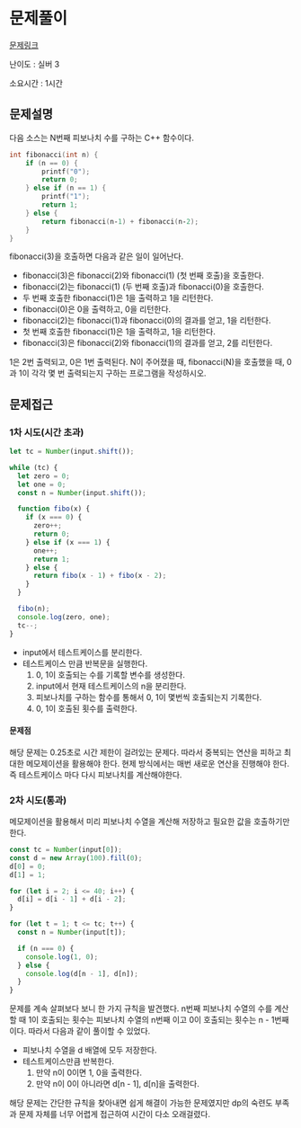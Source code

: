 # 문제풀이

[문제링크](https://www.acmicpc.net/problem/1003)

난이도 : 실버 3

소요시간 : 1시간

## 문제설명

다음 소스는 N번째 피보나치 수를 구하는 C++ 함수이다.

```c++
int fibonacci(int n) {
    if (n == 0) {
        printf("0");
        return 0;
    } else if (n == 1) {
        printf("1");
        return 1;
    } else {
        return fibonacci(n‐1) + fibonacci(n‐2);
    }
}
```

fibonacci(3)을 호출하면 다음과 같은 일이 일어난다.

- fibonacci(3)은 fibonacci(2)와 fibonacci(1) (첫 번째 호출)을 호출한다.
- fibonacci(2)는 fibonacci(1) (두 번째 호출)과 fibonacci(0)을 호출한다.
- 두 번째 호출한 fibonacci(1)은 1을 출력하고 1을 리턴한다.
- fibonacci(0)은 0을 출력하고, 0을 리턴한다.
- fibonacci(2)는 fibonacci(1)과 fibonacci(0)의 결과를 얻고, 1을 리턴한다.
- 첫 번째 호출한 fibonacci(1)은 1을 출력하고, 1을 리턴한다.
- fibonacci(3)은 fibonacci(2)와 fibonacci(1)의 결과를 얻고, 2를 리턴한다.

1은 2번 출력되고, 0은 1번 출력된다. N이 주어졌을 때, fibonacci(N)을 호출했을 때, 0과 1이 각각 몇 번 출력되는지 구하는 프로그램을 작성하시오.

## 문제접근

### 1차 시도(시간 초과)

```js
let tc = Number(input.shift());

while (tc) {
  let zero = 0;
  let one = 0;
  const n = Number(input.shift());

  function fibo(x) {
    if (x === 0) {
      zero++;
      return 0;
    } else if (x === 1) {
      one++;
      return 1;
    } else {
      return fibo(x - 1) + fibo(x - 2);
    }
  }

  fibo(n);
  console.log(zero, one);
  tc--;
}
```

- input에서 테스트케이스를 분리한다.
- 테스트케이스 만큼 반복문을 실행한다.
  1. 0, 1이 호출되는 수를 기록할 변수를 생성한다.
  2. input에서 현재 테스트케이스의 n을 분리한다.
  3. 피보나치를 구하는 함수를 통해서 0, 1이 몇번씩 호출되는지 기록한다.
  4. 0, 1이 호출된 횟수를 출력한다.

#### 문제점

해당 문제는 0.25초로 시간 제한이 걸려있는 문제다. 따라서 중복되는 연산을 피하고 최대한 메모제이션을 활용해야 한다. 현제 방식에서는 매번 새로운 연산을 진행해야 한다. 즉 테스트케이스 마다 다시 피보나치를 계산해야한다.

### 2차 시도(통과)

메모제이션을 활용해서 미리 피보나치 수열을 계산해 저장하고 필요한 값을 호출하기만 한다.

```js
const tc = Number(input[0]);
const d = new Array(100).fill(0);
d[0] = 0;
d[1] = 1;

for (let i = 2; i <= 40; i++) {
  d[i] = d[i - 1] + d[i - 2];
}

for (let t = 1; t <= tc; t++) {
  const n = Number(input[t]);

  if (n === 0) {
    console.log(1, 0);
  } else {
    console.log(d[n - 1], d[n]);
  }
}
```

문제를 계속 살펴보다 보니 한 가지 규칙을 발견했다. n번째 피보나치 수열의 수를 계산할 때 1이 호출되는 횟수는 피보나치 수열의 n번째 이고 0이 호출되는 횟수는 n - 1번째 이다. 따라서 다음과 같이 풀이할 수 있었다.

- 피보나치 수열을 d 배열에 모두 저장한다.
- 테스트케이스만큼 반복한다.
  1. 만약 n이 0이면 1, 0을 출력한다.
  2. 만약 n이 0이 아니라면 d[n - 1], d[n]을 출력한다.

해당 문제는 간단한 규칙을 찾아내면 쉽게 해결이 가능한 문제였지만 dp의 숙련도 부족과 문제 자체를 너무 어렵게 접근하여 시간이 다소 오래걸렸다.
